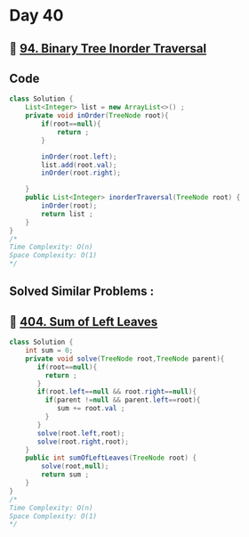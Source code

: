 # Day 40

## 🔗 [94. Binary Tree Inorder Traversal](https://leetcode.com/problems/binary-tree-inorder-traversal/description/)

## Code

```java
class Solution {
    List<Integer> list = new ArrayList<>() ;
    private void inOrder(TreeNode root){
        if(root==null){
            return ;
        }

        inOrder(root.left);
        list.add(root.val);
        inOrder(root.right);

    }
    public List<Integer> inorderTraversal(TreeNode root) {
        inOrder(root);
        return list ;
    }
}
/*
Time Complexity: O(n)
Space Complexity: O(1)
*/
```

## Solved Similar Problems :

## 🔗 [404. Sum of Left Leaves](https://leetcode.com/problems/sum-of-left-leaves/)

```java
class Solution {
    int sum = 0;
    private void solve(TreeNode root,TreeNode parent){
       if(root==null){
         return ;
       }
       if(root.left==null && root.right==null){
         if(parent !=null && parent.left==root){
            sum += root.val ;
         }
       }
       solve(root.left,root);
       solve(root.right,root);
    }
    public int sumOfLeftLeaves(TreeNode root) {
        solve(root,null);
        return sum ;
    }
}
/*
Time Complexity: O(n)
Space Complexity: O(1)
*/
```
